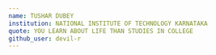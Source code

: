```yaml
---
name: TUSHAR DUBEY
institution: NATIONAL INSTITUTE OF TECHNOLOGY KARNATAKA
quote: YOU LEARN ABOUT LIFE THAN STUDIES IN COLLEGE
github_user: devil-r
---
```

